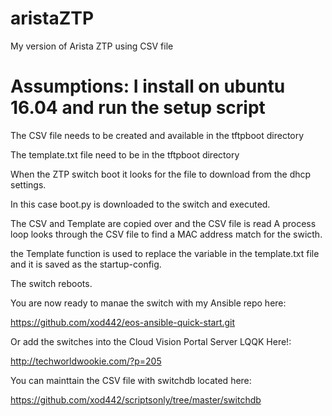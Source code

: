 # aristaZTP
My version of Arista ZTP using CSV file

# Assumptions: I install on ubuntu 16.04 and run the setup script

The CSV file needs to be created and available in the tftpboot directory

The template.txt file need to be in the tftpboot directory

When the ZTP switch boot it looks for the file to download from the dhcp settings.

In this case boot.py is downloaded to the switch and executed.

The CSV and Template are copied over and the CSV file is read
A process loop looks through the CSV file to find a MAC address match for the swicth.

the Template function is used to replace the variable in the template.txt file and 
it is saved as the startup-config.

The switch reboots.

You are now ready to manae the switch with my Ansible repo here:

https://github.com/xod442/eos-ansible-quick-start.git

Or add the switches into the Cloud Vision Portal Server LQQK Here!:

http://techworldwookie.com/?p=205

You can mainttain the CSV file with switchdb located here:

https://github.com/xod442/scriptsonly/tree/master/switchdb



